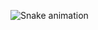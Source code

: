 ![Snake animation](https://github.com/tryndadi/tryndadi/blob/output/github-contribution-grid-snake.svg)

